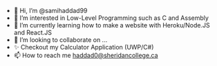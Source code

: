 - 👋 Hi, I’m @samihaddad99
- 👀 I’m interested in Low-Level Programming such as C and Assembly
- 🌱 I’m currently learning how to make a website with Heroku/Node.JS and React.JS
- 💞️ I’m looking to collaborate on ...
- ✨ Checkout my Calculator Application (UWP/C#)
- 📫 How to reach me haddad0@sheridancollege.ca

<!---
samihaddad99/samihaddad99 is a ✨ special ✨ repository because its `README.md` (this file) appears on your GitHub profile.
You can click the Preview link to take a look at your changes.
--->
